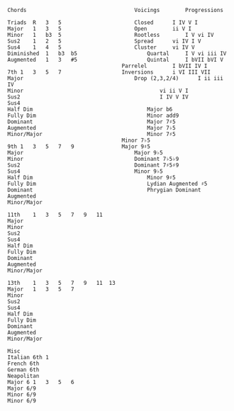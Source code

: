 													
	Chords									Voicings		Progressions	
													
	Triads	R	3	5						Closed		I IV V I	
	Major	1	3	5						Open		ii V I	
	Minor	1	b3	5						Rootless		I V vi IV	
	Sus2	1	2	5						Spread		vi IV I V	
	Sus4	1	4	5						Cluster		vi IV V	
	Diminished	1	b3	b5						Quartal		I V vi iii IV	
	Augmented	1	3	#5						Quintal		I bVII bVI V	
										Parrelel		I bVII IV I	
	7th	1	3	5	7					Inversions		i VI III VII	
	Major									Drop (2,3,2/4)		I ii iii IV	
	Minor											vi ii V I	
	Sus2											I IV V IV	
	Sus4												
	Half Dim									Major b6			
	Fully Dim									Minor add9			
	Dominant									Major 7♯5			
	Augmented									Major 7♭5			
	Minor/Major									Minor 7♯5			
										Minor 7♭5			
	9th	1	3	5	7	9				Major 9♯5			
	Major									Major 9♭5			
	Minor									Dominant 7♭5♭9			
	Sus2									Dominant 7♯5♯9			
	Sus4									Minor 9♭5			
	Half Dim									Minor 9♯5			
	Fully Dim									Lydian Augmented ♯5			
	Dominant									Phrygian Dominant			
	Augmented												
	Minor/Major												
													
	11th	1	3	5	7	9	11						
	Major												
	Minor												
	Sus2												
	Sus4												
	Half Dim												
	Fully Dim												
	Dominant												
	Augmented												
	Minor/Major												
													
	13th	1	3	5	7	9	11	13					
	Major	1	3	5	7								
	Minor												
	Sus2												
	Sus4												
	Half Dim												
	Fully Dim												
	Dominant												
	Augmented												
	Minor/Major												
													
	Misc												
	Italian 6th	1											
	French 6th												
	German 6th												
	Neapolitan												
	Major 6	1	3	5	6								
	Major 6/9												
	Minor 6/9												
	Minor 6/9												
													